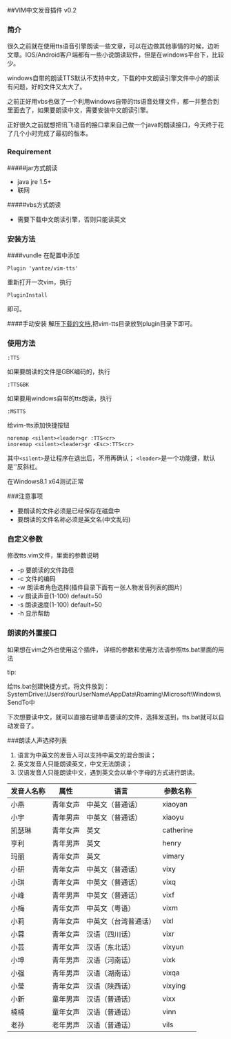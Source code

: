 ##VIM中文发音插件 v0.2

### 简介
很久之前就在使用tts语音引擎朗读一些文章，可以在边做其他事情的时候，边听文章。IOS/Android客户端都有一些小说朗读软件，但是在windows平台下，比较少。

windows自带的朗读TTS默认不支持中文，下载的中文朗读引擎文件中小的朗读有问题，好的文件又太大了。

之前正好用vbs也做了一个利用windows自带的tts语音处理文件，都一并整合到里面去了，如果要朗读中文，需要安装中文朗读引擎。

正好很久之前就想把讯飞语音的接口拿来自己做一个java的朗读接口，今天终于花了几个小时完成了最初的版本。

### Requirement

#####jar方式朗读
- java jre 1.5+
- 联网

#####vbs方式朗读
- 需要下载中文朗读引擎，否则只能读英文

### 安装方法

####vundle
在配置中添加
```
Plugin 'yantze/vim-tts'
```
重新打开一次vim，执行
```
PluginInstall
```
即可。

####手动安装
解压[下载的文档](https://github.com/yantze/vim-tts/archive/master.zip),把vim-tts目录放到plugin目录下即可。

### 使用方法
```
:TTS
```

如果要朗读的文件是GBK编码的，执行

```
:TTSGBK
```

如果要用windows自带的tts朗读，执行

```
:MSTTS
```

给vim-tts添加快捷按钮
```viml
noremap <silent><leader>gr :TTS<cr>
inoremap <silent><leader>gr <Esc>:TTS<cr>
```
其中`<silent>`是让程序在退出后，不用再确认；
`<leader>`是一个功能键，默认是'\'反斜杠。

在Windows8.1 x64测试正常

###注意事项

- 要朗读的文件必须是已经保存在磁盘中
- 要朗读的文件名称必须是英文名(中文乱码)

### 自定义参数
修改tts.vim文件，里面的参数说明

- -p 要朗读的文件路径
- -c 文件的编码
- -w 朗读者角色选择(插件目录下面有一张人物发音列表的图片)
- -v 朗读声音(1-100) default=50
- -s 朗读速度(1-100) default=50
- -h 显示帮助


### 朗读的外置接口
如果想在vim之外也使用这个插件，
详细的参数和使用方法请参照tts.bat里面的用法

tip:

给tts.bat创建快捷方式，将文件放到：SystemDrive:\Users\YourUserName\AppData\Roaming\Microsoft\Windows\SendTo中

下次想要读中文，就可以直接右键单击要读的文件，选择发送到，tts.bat就可以自动发音了。

###朗读人声选择列表

1. 语言为中英文的发音人可以支持中英文的混合朗读；
2. 英文发音人只能朗读英文，中文无法朗读；
3. 汉语发音人只能朗读中文，遇到英文会以单个字母的方式进行朗读。

|发音人名称  |属性  |语言  |参数名称           |
|---|---|---|---|
|小燕  |青年女声  |中英文（普通话）  |xiaoyan  |
|小宇  |青年男声  |中英文（普通话）  |xiaoyu   |
|凯瑟琳|青年女声  |英文              |catherine|
|亨利  |青年男声  |英文              |henry    |
|玛丽  |青年女声  |英文              |vimary   |
|小研  |青年女声  |中英文（普通话）  |vixy     |
|小琪  |青年女声  |中英文（普通话）  |vixq     |
|小峰  |青年男声  |中英文（普通话）  |vixf     |
|小梅  |青年女声  |中英文（粤语）    |vixm     |
|小莉  |青年女声  |中英文（台湾普通话）|vixl   |
|小蓉  |青年女声  |汉语（四川话）    |vixr     |
|小芸  |青年女声  |汉语（东北话）    |vixyun   |
|小坤  |青年男声  |汉语（河南话）    |vixk     |
|小强  |青年男声  |汉语（湖南话）    |vixqa    |
|小莹  |青年女声  |汉语（陕西话）    |vixying  |
|小新  |童年男声  |汉语（普通话）    |vixx     |
|楠楠  |童年女声  |汉语（普通话）    |vinn     |
|老孙  |老年男声  |汉语（普通话）    |vils     |

